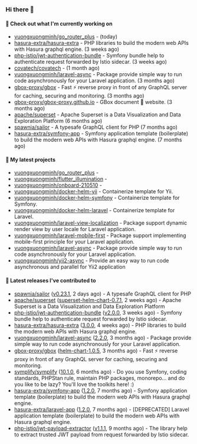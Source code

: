 ### Hi there 👋

#### 👷 Check out what I'm currently working on

- [vuongxuongminh/go_router_plus](https://github.com/vuongxuongminh/go_router_plus) -  (today)
- [hasura-extra/hasura-extra](https://github.com/hasura-extra/hasura-extra) - PHP libraries to build the modern web APIs with Hasura graphql engine. (3 weeks ago)
- [php-istio/jwt-authentication-bundle](https://github.com/php-istio/jwt-authentication-bundle) - Symfony bundle help to authenticate request forwarded by Istio sidecar. (3 weeks ago)
- [covatech/covatech](https://github.com/covatech/covatech) -  (1 month ago)
- [vuongxuongminh/laravel-async](https://github.com/vuongxuongminh/laravel-async) - Package provide simple way to run code asynchronously for your Laravel application. (3 months ago)
- [gbox-proxy/gbox](https://github.com/gbox-proxy/gbox) - Fast :zap: reverse proxy in front of any GraphQL server for caching, securing and monitoring. (3 months ago)
- [gbox-proxy/gbox-proxy.github.io](https://github.com/gbox-proxy/gbox-proxy.github.io) - GBox document :notebook: website. (3 months ago)
- [apache/superset](https://github.com/apache/superset) - Apache Superset is a Data Visualization and Data Exploration Platform (6 months ago)
- [spawnia/sailor](https://github.com/spawnia/sailor) - A typesafe GraphQL client for PHP (7 months ago)
- [hasura-extra/symfony-app](https://github.com/hasura-extra/symfony-app) - Symfony application template (boilerplate) to build the modern web APIs with Hasura graphql engine. (7 months ago)

#### 🌱 My latest projects

- [vuongxuongminh/go_router_plus](https://github.com/vuongxuongminh/go_router_plus) - 
- [vuongxuongminh/flutter_illumination](https://github.com/vuongxuongminh/flutter_illumination) - 
- [vuongxuongminh/onboard-210510](https://github.com/vuongxuongminh/onboard-210510) - 
- [vuongxuongminh/docker-helm-yii](https://github.com/vuongxuongminh/docker-helm-yii) - Containerize template for Yii.
- [vuongxuongminh/docker-helm-symfony](https://github.com/vuongxuongminh/docker-helm-symfony) - Containerize template for Symfony.
- [vuongxuongminh/docker-helm-laravel](https://github.com/vuongxuongminh/docker-helm-laravel) - Containerize template for Laravel.
- [vuongxuongminh/laravel-view-localization](https://github.com/vuongxuongminh/laravel-view-localization) - Package support dynamic render view by user locale for Laravel application.
- [vuongxuongminh/laravel-mobile-first](https://github.com/vuongxuongminh/laravel-mobile-first) - Package support implementing mobile-first principle for your Laravel application. 
- [vuongxuongminh/laravel-async](https://github.com/vuongxuongminh/laravel-async) - Package provide simple way to run code asynchronously for your Laravel application.
- [vuongxuongminh/yii2-async](https://github.com/vuongxuongminh/yii2-async) - Provide an easy way to run code asynchronous and parallel for Yii2 application

#### 🔭 Latest releases I've contributed to

- [spawnia/sailor](https://github.com/spawnia/sailor) ([v0.23.1](https://github.com/spawnia/sailor/releases/tag/v0.23.1), 2 days ago) - A typesafe GraphQL client for PHP
- [apache/superset](https://github.com/apache/superset) ([superset-helm-chart-0.7.1](https://github.com/apache/superset/releases/tag/superset-helm-chart-0.7.1), 2 weeks ago) - Apache Superset is a Data Visualization and Data Exploration Platform
- [php-istio/jwt-authentication-bundle](https://github.com/php-istio/jwt-authentication-bundle) ([v2.0.0](https://github.com/php-istio/jwt-authentication-bundle/releases/tag/v2.0.0), 3 weeks ago) - Symfony bundle help to authenticate request forwarded by Istio sidecar.
- [hasura-extra/hasura-extra](https://github.com/hasura-extra/hasura-extra) ([3.0.0](https://github.com/hasura-extra/hasura-extra/releases/tag/3.0.0), 4 weeks ago) - PHP libraries to build the modern web APIs with Hasura graphql engine.
- [vuongxuongminh/laravel-async](https://github.com/vuongxuongminh/laravel-async) ([2.2.0](https://github.com/vuongxuongminh/laravel-async/releases/tag/2.2.0), 3 months ago) - Package provide simple way to run code asynchronously for your Laravel application.
- [gbox-proxy/gbox](https://github.com/gbox-proxy/gbox) ([helm-chart-1.0.5](https://github.com/gbox-proxy/gbox/releases/tag/helm-chart-1.0.5), 3 months ago) - Fast :zap: reverse proxy in front of any GraphQL server for caching, securing and monitoring.
- [symplify/symplify](https://github.com/symplify/symplify) ([10.1.0](https://github.com/symplify/symplify/releases/tag/10.1.0), 6 months ago) - Do you use Symfony, coding standards, PHPStan rule, maintain PHP packages, monorepo... and do you like to be lazy? You&#39;ll love the toolkits here! :)
- [hasura-extra/symfony-app](https://github.com/hasura-extra/symfony-app) ([1.2.0](https://github.com/hasura-extra/symfony-app/releases/tag/1.2.0), 7 months ago) - Symfony application template (boilerplate) to build the modern web APIs with Hasura graphql engine.
- [hasura-extra/laravel-app](https://github.com/hasura-extra/laravel-app) ([1.2.0](https://github.com/hasura-extra/laravel-app/releases/tag/1.2.0), 7 months ago) - [DEPRECATED] Laravel application template (boilerplate) to build the modern web APIs with Hasura graphql engine.
- [php-istio/jwt-payload-extractor](https://github.com/php-istio/jwt-payload-extractor) ([v1.1.1](https://github.com/php-istio/jwt-payload-extractor/releases/tag/v1.1.1), 9 months ago) - The library help to extract trusted JWT payload from request forwarded by Istio sidecar.
